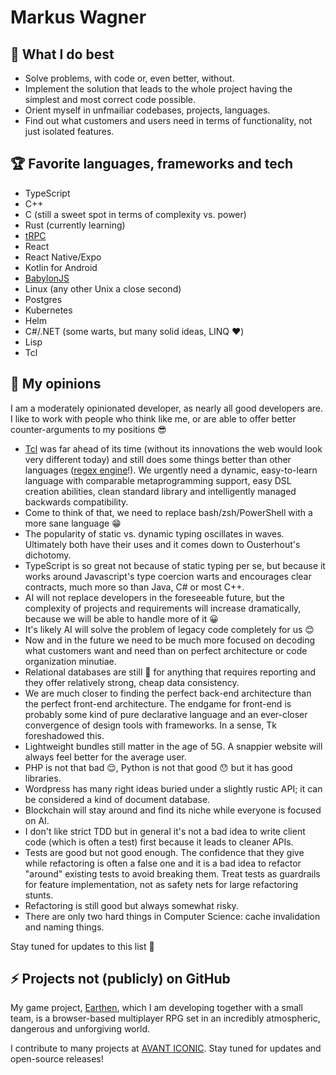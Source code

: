 # Markus Wagner

## 💪 What I do best

- Solve problems, with code or, even better, without.
- Implement the solution that leads to the whole project having the simplest and most correct code possible.
- Orient myself in unfmailiar codebases, projects, languages.
- Find out what customers and users need in terms of functionality, not just isolated features.

## 🏆 Favorite languages, frameworks and tech

- TypeScript
- C++
- C (still a sweet spot in terms of complexity vs. power)
- Rust (currently learning)
- [tRPC](https://github.com/trpc/trpc)
- React
- React Native/Expo
- Kotlin for Android
- [BabylonJS](https://babylonjs.org)
- Linux (any other Unix a close second)
- Postgres
- Kubernetes
- Helm
- C#/.NET (some warts, but many solid ideas, LINQ ❤️)
- Lisp
- Tcl

## 🧐 My opinions

I am a moderately opinionated developer, as nearly all good developers are. I like to work with people who think like me, or are able to offer better counter-arguments to my positions 😎

- [Tcl](https://tcl-lang.org) was far ahead of its time (without its innovations the web would look very different today) and still does some things better than other languages ([regex engine](https://github.com/garyhouston/hsrex)!). We urgently need a dynamic, easy-to-learn language with comparable metaprogramming support, easy DSL creation abilities, clean standard library and intelligently managed backwards compatibility.
- Come to think of that, we need to replace bash/zsh/PowerShell with a more sane language 😁
- The popularity of static vs. dynamic typing oscillates in waves. Ultimately both have their uses and it comes down to Ousterhout's dichotomy.
- TypeScript is so great not because of static typing per se, but because it works around Javascript's type coercion warts and encourages clear contracts, much more so than Java, C# or most C++.
- AI will not replace developers in the foreseeable future, but the complexity of projects and requirements will increase dramatically, because we will be able to handle more of it 😀
- It's likely AI will solve the problem of legacy code completely for us 😊
- Now and in the future we need to be much more focused on decoding what customers want and need than on perfect architecture or code organization minutiae.
- Relational databases are still 👑 for anything that requires reporting and they offer relatively strong, cheap data consistency.
- We are much closer to finding the perfect back-end architecture than the perfect front-end architecture. The endgame for front-end is probably some kind of pure declarative language and an ever-closer convergence of design tools with frameworks. In a sense, Tk foreshadowed this.
- Lightweight bundles still matter in the age of 5G. A snappier website will always feel better for the average user.
- PHP is not that bad 😌, Python is not that good 😯 but it has good libraries.
- Wordpress has many right ideas buried under a slightly rustic API; it can be considered a kind of document database.
- Blockchain will stay around and find its niche while everyone is focused on AI.
- I don't like strict TDD but in general it's not a bad idea to write client code (which is often a test) first because it leads to cleaner APIs.
- Tests are good but not good enough. The confidence that they give while refactoring is often a false one and it is a bad idea to refactor "around" existing tests to avoid breaking them. Treat tests as guardrails for feature implementation, not as safety nets for large refactoring stunts.
- Refactoring is still good but always somewhat risky.
- There are only two hard things in Computer Science: cache invalidation and naming things.

Stay tuned for updates to this list 👀

## ⚡ Projects not (publicly) on GitHub

My game project, [Earthen](https://earthengame.com), which I am developing together with a small team, is a browser-based multiplayer RPG set in an incredibly atmospheric, dangerous and unforgiving world.

I contribute to many projects at [AVANT ICONIC](https://avant-iconic.com/). Stay tuned for updates and open-source releases!

<!--
**mwagner-webdev/mwagner-webdev** is a ✨ _special_ ✨ repository because its `README.md` (this file) appears on your GitHub profile.

Here are some ideas to get you started:

- 🔭 I’m currently working on ...
- 🌱 I’m currently learning ...
- 👯 I’m looking to collaborate on ...
- 🤔 I’m looking for help with ...
- 💬 Ask me about ...
- 📫 How to reach me: ...
- 😄 Pronouns: ...
- ⚡ Fun fact: ...
-->
